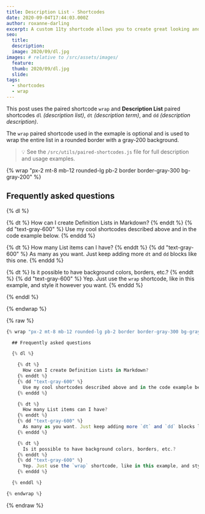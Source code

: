 ```yaml
---
title: Description List - Shortcodes
date: 2020-09-04T17:44:03.000Z
author: roxanne-darling
excerpt: A custom 11ty shortcode allows you to create great looking and function Description Lists.
seo:
  title:
  description:
  image: 2020/09/dl.jpg
images: # relative to /src/assets/images/
  feature:
  thumb: 2020/09/dl.jpg
  slide:
tags:
  - shortcodes
  - wrap
---
```


This post uses the paired shortcode `wrap` and **Description List** paired shortcodes `dl` _(description list)_, `dt` _(description term)_, and `dd` _(description description)_.

The `wrap` paired shortcode used in the exmaple is optional and is used to wrap the entire list in a rounded border with a gray-200 background.

> :bulb: See the `/src/utils/paired-shortcodes.js` file for full description and usage examples.

{% wrap "px-2 mt-8 mb-12 rounded-lg pb-2 border border-gray-300 bg-gray-200" %}

## Frequently asked questions

{% dl %}

{% dt %}
How can I create Definition Lists in Markdown?
{% enddt %}
{% dd "text-gray-600" %}
Use my cool shortcodes described above and in the code example below.
{% enddd %}

{% dt %}
How many List items can I have?
{% enddt %}
{% dd "text-gray-600" %}
As many as you want. Just keep adding more `dt` and `dd` blocks like this one.
{% enddd %}

{% dt %}
Is it possible to have background colors, borders, etc.?
{% enddt %}
{% dd "text-gray-600" %}
Yep. Just use the `wrap` shortcode, like in this example, and style it however you want.
{% enddd %}

{% enddl %}

{% endwrap %}

{% raw %}

```js
{% wrap "px-2 mt-8 mb-12 rounded-lg pb-2 border border-gray-300 bg-gray-200" %}

  ## Frequently asked questions

  {% dl %}

    {% dt %}
      How can I create Definition Lists in Markdown?
    {% enddt %}
    {% dd "text-gray-600" %}
      Use my cool shortcodes described above and in the code example below.
    {% enddd %}

    {% dt %}
      How many List items can I have?
    {% enddt %}
    {% dd "text-gray-600" %}
      As many as you want. Just keep adding more `dt` and `dd` blocks like this one.
    {% enddd %}

    {% dt %}
      Is it possible to have background colors, borders, etc.?
    {% enddt %}
    {% dd "text-gray-600" %}
      Yep. Just use the `wrap` shortcode, like in this example, and style it however you want.
    {% enddd %}

  {% enddl %}

{% endwrap %}
```

{% endraw %}
